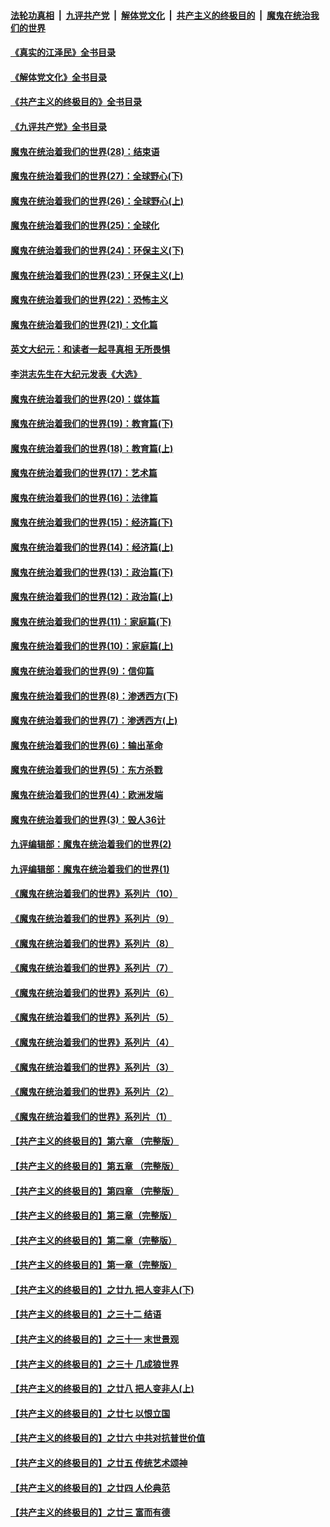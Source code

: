 ####  [法轮功真相](../../../../basic/blob/master/README.md?t=08241001) &nbsp;|&nbsp; [九评共产党](../../../../9ping.md/blob/master/README.md?t=08241001) &nbsp;|&nbsp; [解体党文化](../../../../jtdwh.md/blob/master/README.md?t=08241001)  &nbsp;|&nbsp; [共产主义的终极目的](../../../../gczydzjmd.md/blob/master/README.md?t=08241001) &nbsp;|&nbsp; [魔鬼在统治我们的世界](../../../../mgztzwmdsj.md/blob/master/README.md?t=08241001) 

#### [《真实的江泽民》全书目录](../pages/nsc422/n13721399.md?t=08241001) 

#### [《解体党文化》全书目录](../pages/nsc422/n13721157.md?t=08241001) 

#### [《共产主义的终极目的》全书目录](../pages/nsc422/n13721048.md?t=08241001) 

#### [《九评共产党》全书目录](../pages/nsc422/n13708085.md?t=08241001) 

#### [魔鬼在统治着我们的世界(28)：结束语](../pages/nsc422/n10936246.md?t=08241001) 

#### [魔鬼在统治着我们的世界(27)：全球野心(下)](../pages/nsc422/n10928319.md?t=08241001) 

#### [魔鬼在统治着我们的世界(26)：全球野心(上)](../pages/nsc422/n10900318.md?t=08241001) 

#### [魔鬼在统治着我们的世界(25)：全球化](../pages/nsc422/n10788205.md?t=08241001) 

#### [魔鬼在统治着我们的世界(24)：环保主义(下)](../pages/nsc422/n10695307.md?t=08241001) 

#### [魔鬼在统治着我们的世界(23)：环保主义(上)](../pages/nsc422/n10688613.md?t=08241001) 

#### [魔鬼在统治着我们的世界(22)：恐怖主义](../pages/nsc422/n10614727.md?t=08241001) 

#### [魔鬼在统治着我们的世界(21)：文化篇](../pages/nsc422/n10597706.md?t=08241001) 

#### [英文大纪元：和读者一起寻真相 无所畏惧](../pages/nsc422/n12542027.md?t=08241001) 

#### [李洪志先生在大纪元发表《大选》](../pages/nsc422/n12534746.md?t=08241001) 

#### [魔鬼在统治着我们的世界(20)：媒体篇](../pages/nsc422/n10586579.md?t=08241001) 

#### [魔鬼在统治着我们的世界(19)：教育篇(下)](../pages/nsc422/n10564808.md?t=08241001) 

#### [魔鬼在统治着我们的世界(18)：教育篇(上)](../pages/nsc422/n10526970.md?t=08241001) 

#### [魔鬼在统治着我们的世界(17)：艺术篇](../pages/nsc422/n10499093.md?t=08241001) 

#### [魔鬼在统治着我们的世界(16)：法律篇](../pages/nsc422/n10485969.md?t=08241001) 

#### [魔鬼在统治着我们的世界(15)：经济篇(下)](../pages/nsc422/n10469975.md?t=08241001) 

#### [魔鬼在统治着我们的世界(14)：经济篇(上)](../pages/nsc422/n10457370.md?t=08241001) 

#### [魔鬼在统治着我们的世界(13)：政治篇(下)](../pages/nsc422/n10448270.md?t=08241001) 

#### [魔鬼在统治着我们的世界(12)：政治篇(上)](../pages/nsc422/n10444576.md?t=08241001) 

#### [魔鬼在统治着我们的世界(11)：家庭篇(下)](../pages/nsc422/n10440961.md?t=08241001) 

#### [魔鬼在统治着我们的世界(10)：家庭篇(上)](../pages/nsc422/n10435448.md?t=08241001) 

#### [魔鬼在统治着我们的世界(9)：信仰篇](../pages/nsc422/n10432159.md?t=08241001) 

#### [魔鬼在统治着我们的世界(8)：渗透西方(下)](../pages/nsc422/n10429603.md?t=08241001) 

#### [魔鬼在统治着我们的世界(7)：渗透西方(上)](../pages/nsc422/n10426013.md?t=08241001) 

#### [魔鬼在统治着我们的世界(6)：输出革命](../pages/nsc422/n10421536.md?t=08241001) 

#### [魔鬼在统治着我们的世界(5)：东方杀戮](../pages/nsc422/n10417707.md?t=08241001) 

#### [魔鬼在统治着我们的世界(4)：欧洲发端](../pages/nsc422/n10414890.md?t=08241001) 

#### [魔鬼在统治着我们的世界(3)：毁人36计](../pages/nsc422/n10411583.md?t=08241001) 

#### [九评编辑部：魔鬼在统治着我们的世界(2)](../pages/nsc422/n10410036.md?t=08241001) 

#### [九评编辑部：魔鬼在统治着我们的世界(1)](../pages/nsc422/n10406825.md?t=08241001) 

#### [《魔鬼在统治着我们的世界》系列片（10）](../pages/nsc422/n12292670.md?t=08241001) 

#### [《魔鬼在统治着我们的世界》系列片（9）](../pages/nsc422/n12290859.md?t=08241001) 

#### [《魔鬼在统治着我们的世界》系列片（8）](../pages/nsc422/n12287445.md?t=08241001) 

#### [《魔鬼在统治着我们的世界》系列片（7）](../pages/nsc422/n12283425.md?t=08241001) 

#### [《魔鬼在统治着我们的世界》系列片（6）](../pages/nsc422/n12282314.md?t=08241001) 

#### [《魔鬼在统治着我们的世界》系列片（5）](../pages/nsc422/n12281419.md?t=08241001) 

#### [《魔鬼在统治着我们的世界》系列片（4）](../pages/nsc422/n12274024.md?t=08241001) 

#### [《魔鬼在统治着我们的世界》系列片（3）](../pages/nsc422/n12271322.md?t=08241001) 

#### [《魔鬼在统治着我们的世界》系列片（2）](../pages/nsc422/n12269049.md?t=08241001) 

#### [《魔鬼在统治着我们的世界》系列片（1）](../pages/nsc422/n12267575.md?t=08241001) 

#### [【共产主义的终极目的】第六章 （完整版）](../pages/nsc422/n11428913.md?t=08241001) 

#### [【共产主义的终极目的】第五章 （完整版）](../pages/nsc422/n11428912.md?t=08241001) 

#### [【共产主义的终极目的】第四章 （完整版）](../pages/nsc422/n11428907.md?t=08241001) 

#### [【共产主义的终极目的】第三章（完整版）](../pages/nsc422/n11428848.md?t=08241001) 

#### [【共产主义的终极目的】第二章（完整版）](../pages/nsc422/n11428831.md?t=08241001) 

#### [【共产主义的终极目的】第一章（完整版）](../pages/nsc422/n11417651.md?t=08241001) 

#### [【共产主义的终极目的】之廿九 把人变非人(下)](../pages/nsc422/n11344140.md?t=08241001) 

#### [【共产主义的终极目的】之三十二 结语](../pages/nsc422/n11360535.md?t=08241001) 

#### [【共产主义的终极目的】之三十一 末世景观](../pages/nsc422/n11351129.md?t=08241001) 

#### [【共产主义的终极目的】之三十 几成狼世界](../pages/nsc422/n11348280.md?t=08241001) 

#### [【共产主义的终极目的】之廿八 把人变非人(上)](../pages/nsc422/n11340492.md?t=08241001) 

#### [【共产主义的终极目的】之廿七 以恨立国](../pages/nsc422/n11336944.md?t=08241001) 

#### [【共产主义的终极目的】之廿六 中共对抗普世价值](../pages/nsc422/n11324785.md?t=08241001) 

#### [【共产主义的终极目的】之廿五 传统艺术颂神](../pages/nsc422/n11296396.md?t=08241001) 

#### [【共产主义的终极目的】之廿四 人伦典范](../pages/nsc422/n11296397.md?t=08241001) 

#### [【共产主义的终极目的】之廿三 富而有德](../pages/nsc422/n11283598.md?t=08241001) 

